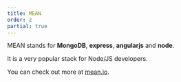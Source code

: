 ```yaml
---
title: MEAN
order: 2
partial: true
---
```


MEAN stands for **MongoDB**, **express**, **angularjs** and **node**.

It is a very popular stack for Node/JS developers.

You can check out more at [mean.io](http://mean.io).
